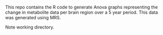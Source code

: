 This repo contains the R code to generate Anova graphs representing the change in metabolite data per brain region over a 5 year period. This data was generated using MRS.

Note working directory.
